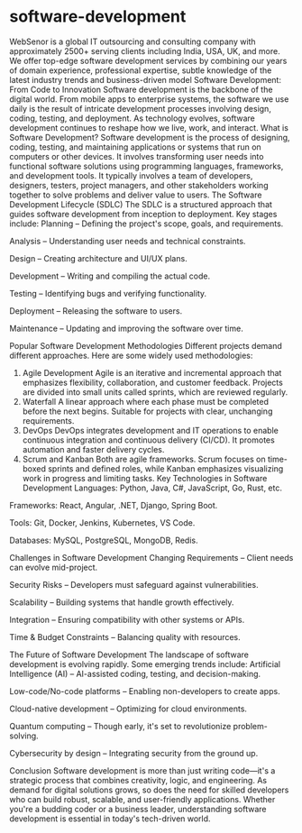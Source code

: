 # software-development
WebSenor is a global IT outsourcing and consulting company with approximately 2500+ serving clients including India, USA, UK, and more. We offer top-edge software development services by combining our years of domain experience, professional expertise, subtle knowledge of the latest industry trends and business-driven model
Software Development: From Code to Innovation
Software development is the backbone of the digital world. From mobile apps to enterprise systems, the software we use daily is the result of intricate development processes involving design, coding, testing, and deployment. As technology evolves, software development continues to reshape how we live, work, and interact.
What is Software Development?
Software development is the process of designing, coding, testing, and maintaining applications or systems that run on computers or other devices. It involves transforming user needs into functional software solutions using programming languages, frameworks, and development tools.
It typically involves a team of developers, designers, testers, project managers, and other stakeholders working together to solve problems and deliver value to users.
The Software Development Lifecycle (SDLC)
The SDLC is a structured approach that guides software development from inception to deployment. Key stages include:
Planning – Defining the project's scope, goals, and requirements.


Analysis – Understanding user needs and technical constraints.


Design – Creating architecture and UI/UX plans.


Development – Writing and compiling the actual code.


Testing – Identifying bugs and verifying functionality.


Deployment – Releasing the software to users.


Maintenance – Updating and improving the software over time.


Popular Software Development Methodologies
Different projects demand different approaches. Here are some widely used methodologies:
1. Agile Development
Agile is an iterative and incremental approach that emphasizes flexibility, collaboration, and customer feedback. Projects are divided into small units called sprints, which are reviewed regularly.
2. Waterfall
A linear approach where each phase must be completed before the next begins. Suitable for projects with clear, unchanging requirements.
3. DevOps
DevOps integrates development and IT operations to enable continuous integration and continuous delivery (CI/CD). It promotes automation and faster delivery cycles.
4. Scrum and Kanban
Both are agile frameworks. Scrum focuses on time-boxed sprints and defined roles, while Kanban emphasizes visualizing work in progress and limiting tasks.
Key Technologies in Software Development
Languages: Python, Java, C#, JavaScript, Go, Rust, etc.


Frameworks: React, Angular, .NET, Django, Spring Boot.


Tools: Git, Docker, Jenkins, Kubernetes, VS Code.


Databases: MySQL, PostgreSQL, MongoDB, Redis.


Challenges in Software Development
Changing Requirements – Client needs can evolve mid-project.


Security Risks – Developers must safeguard against vulnerabilities.


Scalability – Building systems that handle growth effectively.


Integration – Ensuring compatibility with other systems or APIs.


Time & Budget Constraints – Balancing quality with resources.


The Future of Software Development
The landscape of software development is evolving rapidly. Some emerging trends include:
Artificial Intelligence (AI) – AI-assisted coding, testing, and decision-making.


Low-code/No-code platforms – Enabling non-developers to create apps.


Cloud-native development – Optimizing for cloud environments.


Quantum computing – Though early, it's set to revolutionize problem-solving.


Cybersecurity by design – Integrating security from the ground up.


Conclusion
Software development is more than just writing code—it's a strategic process that combines creativity, logic, and engineering. As demand for digital solutions grows, so does the need for skilled developers who can build robust, scalable, and user-friendly applications. Whether you're a budding coder or a business leader, understanding software development is essential in today's tech-driven world.


